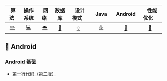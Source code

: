 | &nbsp;算法&nbsp; | 操作系统 | &nbsp;网络&nbsp;|数据库| &nbsp;&nbsp;设计模式&nbsp;&nbsp;|&nbsp;&nbsp;&nbsp;Java&nbsp;&nbsp;&nbsp;|         Android| &nbsp;&nbsp;&nbsp;性能优化&nbsp;&nbsp;&nbsp; |
| :---: | :----: | :---: | :----: | :----: | :----: | :----: | :----: |
| [:pencil2:](#pencil2-算法) | [:computer:](#computer-操作系统) | [:cloud:](#cloud-网络) | [:floppy_disk:](#floppy_disk-数据库) | [:bulb:](#bulb-设计模式) |[:coffee:](#coffee-java)|[:art:](#art-Android)| [:rocket:](#rocket-性能优化) |


## :art: Android

### Android 基础

- [第一行代码（第二版）](https://github.com/small-panda/Android-Notes/blob/master/Android%E5%9F%BA%E7%A1%80/%E7%AC%AC%E4%B8%80%E8%A1%8C%E4%BB%A3%E7%A0%81%EF%BC%88%E7%AC%AC%E4%BA%8C%E7%89%88%EF%BC%89.md)
